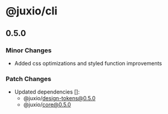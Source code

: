 # @juxio/cli

## 0.5.0

### Minor Changes

- Added css optimizations and styled function improvements

### Patch Changes

- Updated dependencies []:
  - @juxio/design-tokens@0.5.0
  - @juxio/core@0.5.0

